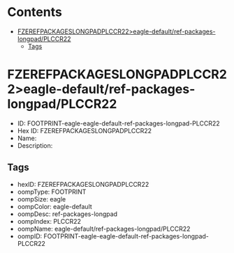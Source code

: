 



Contents
========

* [FZEREFPACKAGESLONGPADPLCCR22>eagle-default/ref-packages-longpad/PLCCR22](#fzerefpackageslongpadplccr22eagle-defaultref-packages-longpadplccr22)
	* [Tags](#tags)

# FZEREFPACKAGESLONGPADPLCCR22>eagle-default/ref-packages-longpad/PLCCR22

- ID: FOOTPRINT-eagle-eagle-default-ref-packages-longpad-PLCCR22
- Hex ID: FZEREFPACKAGESLONGPADPLCCR22
- Name: 
- Description: 

## Tags

- hexID: FZEREFPACKAGESLONGPADPLCCR22
- oompType: FOOTPRINT
- oompSize: eagle
- oompColor: eagle-default
- oompDesc: ref-packages-longpad
- oompIndex: PLCCR22
- oompName: eagle-default/ref-packages-longpad/PLCCR22
- oompID: FOOTPRINT-eagle-eagle-default-ref-packages-longpad-PLCCR22
